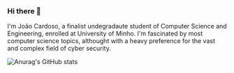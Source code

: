 ### Hi there 👋 



I'm João Cardoso, a finalist undegradaute student of Computer Science and Engineering, enrolled at University of Minho. I'm fascinated by most computer science topics, althought with a heavy preference for the vast and complex field of cyber security.



![Anurag's GitHub stats](https://github-readme-stats.vercel.app/api?username=Bullseye-0xD4763)
